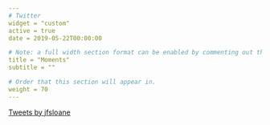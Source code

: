 ```yaml
---
# Twitter
widget = "custom"
active = true
date = 2019-05-22T00:00:00

# Note: a full width section format can be enabled by commenting out the `title` and `subtitle` with a `#`.
title = "Moments"
subtitle = ""

# Order that this section will appear in.
weight = 70
---
```


<a class="twitter-timeline" href="https://twitter.com/jfsloane?ref_src=twsrc%5Etfw">Tweets by jfsloane</a> <script async src="https://platform.twitter.com/widgets.js" charset="utf-8"></script>